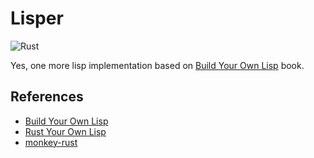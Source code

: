 # Lisper

![Rust](https://github.com/f0rget/lisper/workflows/Rust/badge.svg?branch=master)

Yes, one more lisp implementation based on [Build Your Own Lisp](http://buildyourownlisp.com/) book.

## References

- [Build Your Own Lisp](http://buildyourownlisp.com/)
- [Rust Your Own Lisp](https://dev.to/deciduously/rust-your-own-lisp-50an)
- [monkey-rust](https://github.com/Rydgel/monkey-rust)
